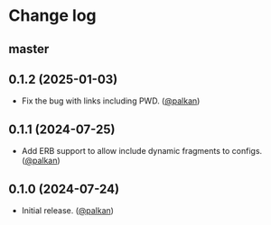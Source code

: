 # Change log

## master

## 0.1.2 (2025-01-03)

- Fix the bug with links including PWD. ([@palkan][])

## 0.1.1 (2024-07-25)

- Add ERB support to allow include dynamic fragments to configs. ([@palkan][])

## 0.1.0 (2024-07-24)

- Initial release. ([@palkan][])

[@palkan]: https://github.com/palkan
